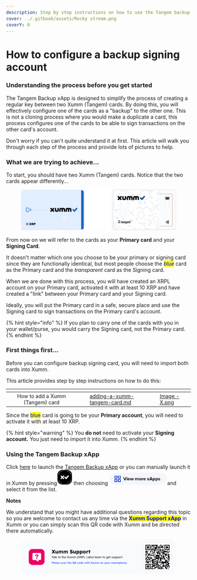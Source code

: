 ```yaml
---
description: Step by step instructions on how to use the Tangem backup xApp
cover: ../.gitbook/assets/Rocky stream.png
coverY: 0
---
```


# How to configure a backup signing account

### **Understanding the process before you get started**

The Tangem Backup xApp is designed to simplify the process of creating a regular key between two Xumm (Tangem) cards. By doing this, you will effectively configure one of the cards as a "backup" to the other one. This is not a cloning process where you would make a duplicate a card, this process configures one of the cards to be able to sign transactions on the other card's account.

Don't worry if you can't quite understand it at first. This article will walk you through each step of the process and provide lots of pictures to help.&#x20;

### What we are trying to achieve...

To start, you should have two Xumm (Tangem) cards. Notice that the two cards appear differently...

<figure><img src="../.gitbook/assets/Xumm Tangem card -3.png" alt=""><figcaption></figcaption></figure>

From now on we will refer to the cards as your **Primary card** and your **Signing Card**.&#x20;

It doesn't matter which one you choose to be your primary or signing card since they are functionally identical, but most people choose the _<mark style="color:blue;">blue</mark>_ card as the Primary card and the _transparent_ card as the Signing card.

When we are done with this process, you will have created an XRPL account on your Primary card, activated it with at least 10 XRP and have created a "link" between your Primary card and your Signing card.

Ideally, you will put the Primary card in a safe, secure place and use the Signing card to sign transactions on the Primary card's account.

{% hint style="info" %}
If you plan to carry one of the cards with you in your wallet/purse, you would carry the Signing card, not the Primary card.
{% endhint %}

### First things first...

Before you can configure backup signing card, you will need to import both cards into Xumm.

This article provides step by step instructions on how to do this:

<table data-view="cards"><thead><tr><th align="center"></th><th data-hidden></th><th data-hidden></th><th data-hidden data-card-target data-type="content-ref"></th><th data-hidden data-card-cover data-type="files"></th></tr></thead><tbody><tr><td align="center">How to add a Xumm (Tangem) card</td><td></td><td></td><td><a href="../getting-started-with-xumm/your-first-xrp-ledger-account/adding-a-xumm-tangem-card.md">adding-a-xumm-tangem-card.md</a></td><td><a href="../.gitbook/assets/Image - X.png">Image - X.png</a></td></tr></tbody></table>

Since the <mark style="color:blue;">blue</mark> card is going to be your **Primary account**, you will need to activate it with at least 10 XRP.&#x20;

{% hint style="warning" %}
You **do not** need to activate your **Signing account.** You just need to import it into Xumm.
{% endhint %}

### Using the Tangem Backup xApp

Click [here](https://xumm.app/detect/xapp:xumm.tangem-backup) to launch the [Tangem Backup xApp](https://xumm.app/detect/xapp:xumm.tangem-backup) or you can manually launch it in Xumm by pressing<img src="../.gitbook/assets/image (5).png" alt="" data-size="line"> then choosing <img src="../.gitbook/assets/image (1).png" alt="" data-size="line">and select it from the list.









**Notes**

We understand that you might have additional questions regarding this topic so you are welcome to contact us any time via the <mark style="color:blue;">**Xumm Support xApp**</mark> in Xumm or you can simply scan this QR code with Xumm and be directed there automatically.

<figure><img src="../.gitbook/assets/Support banner Xumm.png" alt=""><figcaption></figcaption></figure>
